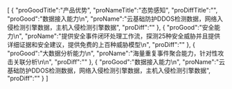 [
	{
		"proGoodTitle":"产品优势",
		"proNameTitle":"态势感知",
		"proDiffTitle":"",
		"proGood":"数据接入能力\n",
		"proName":"云基础防护DDOS检测数据，网络入侵检测引擎数据，主机入侵检测引擎数据",
		"proDiff":""
	},
	{
		"proGood":"安全能力\n",
		"proName":"提供安全事件闭环处理工作流，探测25种安全威胁并且提供详细证据和安全建议，提供免费的上百种威胁模型\n",
		"proDiff":""
	},
	{
		"proGood":"大数据分析能力\n",
		"proName":"海量重复事件聚合能力，针对性攻击关联分析\n\n",
		"proDiff":""
	},
	{
		"proGood":"数据接入能力\n",
		"proName":"云基础防护DDOS检测数据，网络入侵检测引擎数据，主机入侵检测引擎数据",
		"proDiff":""
	}
]